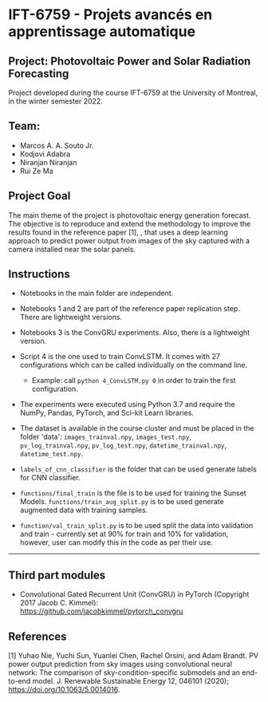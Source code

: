 # IFT-6759 - Projets avancés en apprentissage automatique
## Project: Photovoltaic Power and Solar Radiation Forecasting

Project developed during the course IFT-6759 at the University of Montreal, in the winter semester 2022.

## Team:
* Marcos A. A. Souto Jr.
* Kodjovi Adabra
* Niranjan Niranjan
* Rui Ze Ma

## Project Goal

The main theme of the project is photovoltaic energy generation forecast. The objective is to reproduce and extend the methodology to improve the results found in the reference paper [1], , that uses a deep learning approach to predict power output from images of the sky captured with a camera installed near the solar panels.

## Instructions

* Notebooks in the main folder are independent.

* Notebooks 1 and 2 are part of the reference paper replication step. There are lightweight versions.

* Notebooks 3 is the ConvGRU experiments. Also, there is a lightweight version.

* Script 4 is the one used to train ConvLSTM. It comes with 27 configurations which can be called individually on the command line.
    * Example: call `python 4_ConvLSTM.py 0` in order to train the first configuration.

* The experiments were executed using Python 3.7 and require the NumPy, Pandas, PyTorch, and Sci-kit Learn libraries. 

* The dataset is available in the course cluster and must be placed in the folder 'data':
`images_trainval.npy`, `images_test.npy`, `pv_log_trainval.npy`, `pv_log_test.npy`, `datetime_trainval.npy`, `datetime_test.npy`.
  
* `labels_of_cnn_classifier` is the folder that can be used generate labels for CNN classifier. 

* `functions/final_train` is the file is to be used for training the Sunset Models. 
`functions/train_aug_split.py` is to be used generate augmented data with training samples.
  
* `function/val_train_split.py` is to be used split the data into validation and train - currently set at 90% for train and 10% for validation, however, user can modify this in the code as per their use. 
---

## Third part modules

* Convolutional Gated Recurrent Unit (ConvGRU) in PyTorch (Copyright 2017 Jacob C. Kimmel): https://github.com/jacobkimmel/pytorch_convgru 

## References

[1] Yuhao Nie, Yuchi Sun,  Yuanlei Chen, Rachel Orsini, and  Adam Brandt. PV power output prediction from sky images using convolutional neural network: The comparison of sky-condition-specific submodels and an end-to-end model. J. Renewable Sustainable Energy 12, 046101 (2020); https://doi.org/10.1063/5.0014016.
